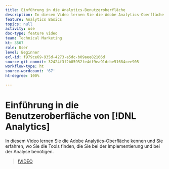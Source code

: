 ```yaml
---
title: Einführung in die Analytics-Benutzeroberfläche
description: In diesem Video lernen Sie die Adobe Analytics-Oberfläche kennen und Sie erfahren, wo Sie die Tools finden, die Sie bei der Implementierung und bei der Analyse benötigen.
feature: Analytics Basics
topics: null
activity: use
doc-type: feature video
team: Technical Marketing
kt: 3567
role: User
level: Beginner
exl-id: f979ce69-935d-4273-a5dc-b09aee82166d
source-git-commit: 32424f3f2b05952fe4df9ea91dcbe51684cee905
workflow-type: ht
source-wordcount: '67'
ht-degree: 100%

---
```


# Einführung in die Benutzeroberfläche von [!DNL Analytics]

In diesem Video lernen Sie die Adobe Analytics-Oberfläche kennen und Sie erfahren, wo Sie die Tools finden, die Sie bei der Implementierung und bei der Analyse benötigen.

>[!VIDEO](https://video.tv.adobe.com/v/28748/?quality=12)
